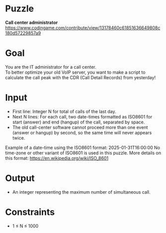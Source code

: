 # Puzzle
**Call center administrator** https://www.codingame.com/contribute/view/13178460c61851636649808c180d57229857a9

# Goal
You are the IT administrator for a call center.  
To better optimize your old VoIP server, you want to make a script to calculate the call peak with the CDR (Call Detail Records) from yesterday!  

# Input
* First line: Integer N for total of calls of the last day.
* Next N lines: For each call, two date-times formatted as ISO8601 for start (answer) and end (hangup) of the call, separated by space.
* The old call-center software cannot proceed more than one event (answer or hangup) by second, so the same time will never appears twice.

Example of a date-time using the ISO8601 format: 2025-01-31T16:00:00
No time-zone or other variant of ISO8601 is used in this puzzle.
More details on this format: https://en.wikipedia.org/wiki/ISO_8601

# Output
* An integer representing the maximum number of simultaneous call.

# Constraints
* 1 ≤ N ≤ 1000
